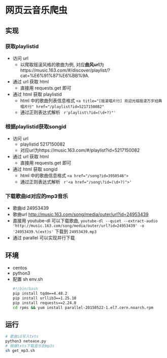 # 网页云音乐爬虫

## 实现
### 获取playlistid
- 访问 url 
    - 以爬取摇滚风格的歌曲为例, 对应**曲风url**为https://music.163.com/#/discover/playlist/?cat=%E6%91%87%E6%BB%9A.
- 通过 url 获取 html
    - 直接用 requests.get 即可 
- 通过 html 获取 playlistid
    - html 中的歌曲列表信息格式 ``` <a title="[摇滚唱片行] 欢迎光临摇滚万岁经典唱片行" href="/playlist?id=5217150082" ```
    - 通过正则表达式解析 ``` r'playlist\?id=(\d+?)"'```

### 根据playlistid获取songid
- 访问 url
    - playlistid 5217150082
    - 对应url为https://music.163.com/#/playlist?id=5217150082
- 通过 url 获取 html
    - 直接用 requests.get 即可 
- 通过 html 获取 songid
    - html 中的歌曲信息格式 ```<a href="/song?id=3950546">```
    - 通过正则表达式解析 ``` r'<a href="/song\?id=(\d+?)">'```

### 下载歌曲id对应的mp3音乐
- 歌曲id 24953439
- 歌曲url http://music.163.com/song/media/outer/url?id=24953439
- 直接用 youtube-dl 可以下载歌曲, ```youtube-dl --quiet --extract-audio 'http://music.163.com/song/media/outer/url?id=24953439' -o '24953439.%(ext)s'``` 下载到 ```24953439.mp3```
- 通过 parallel 可以实现并行下载



## 环境
- centos
- python3
- 配置
    sh env.sh
    ```bash
    #!/bin/bash
    pip install tqdm==4.48.2
    pip install urllib3==1.25.10
    pip install requests==2.24.0
    cd rpms && yum install parallel-20150522-1.el7.cern.noarch.rpm
    ```

## 运行
```bash
# 歌曲id写入txts
python3 netease.py
# 根据txts下载音乐到mp3s
sh get_mp3.sh
```
